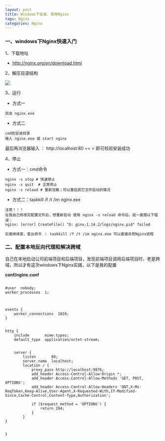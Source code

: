```yaml
---
layout: post
title: Windows下安装、使用Nginx
tags: Nginx
categories: Nginx
---
```


### 一、windows下Nginx快速入门

1、下载地址

- http://nginx.org/en/download.html 

2、解压目录结构

![](https://muyerj.github.io/images/posts/2021/09/19/nginx-windows.jpg)

3、运行
- 方式一
```
双击 nginx.exe
```

- 方式二

```
cmd到安装目录
输入 nginx.exe 或 start nginx
```

最后再浏览器输入 ： http://localhost:80  == > 即可校验安装成功

4、停止

- 方式一：cmd命令
```
nginx -s stop # 快速停止
nginx -s quit  # 正常停止
nginx -s reload # 重新加载；可以重启其它文件启动的情况
```

- 方式二：taskkill /f /t /im nginx.exe
```
注意！！！
在我自己修改完配置文件后，想重新启动 使用 nginx -s reload 命令后，就一直报以下错误：
nginx: [error] CreateFile() "D: ginx-1.14.2/logs/nginx.pid" failed 

后面继续查，查出命令 ： taskkill /f /t /im nginx.exe 可以直接杀死Nginx进程
```


### 二、配置本地反向代理和解决跨域

自己在本地启动公司前端项目和后端项目，发现前端项目调用后端项目时，老是跨域，所以才有这次windows下Nginx实践，以下是我的配置

**conf/nginx.conf**

```

#user  nobody;
worker_processes  1;



events {
    worker_connections  1024;
}


http {
    include       mime.types;
    default_type  application/octet-stream;

    
    server {
        listen       80;
        server_name  localhost;
        location / {  
            proxy_pass http://localhost:9876;
            add_header Access-Control-Allow-Origin *;
            add_header Access-Control-Allow-Methods 'GET, POST, OPTIONS';
            add_header Access-Control-Allow-Headers 'DNT,X-Mx-ReqToken,Keep-Alive,User-Agent,X-Requested-With,If-Modified-Since,Cache-Control,Content-Type,Authorization';
         
            if ($request_method = 'OPTIONS') {
                return 204;
            }
        }
}


}

```

